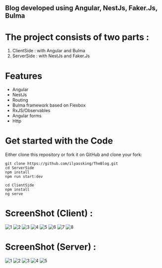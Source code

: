 ## Blog developed using Angular, NestJs, Faker.Js, Bulma

# The project consists of two parts :

1. ClientSide : with Angular and Bulma
2. ServerSide : with NestJs and Faker.Js

# Features
- Angular
- NestJs
- Routing
- Bulma framework based on Flexbox
- RxJS/Observables
- Angular forms
- Http

# Get started with the Code
Either clone this repository or fork it on GitHub and clone your fork:

```
git clone https://github.com/ilyassking/TheBlog.git
cd ServerSide
npm install
npm run start:dev
```
```
cd ClientSide
npm install
ng serve
```

# ScreenShot (Client) :
![1](https://user-images.githubusercontent.com/19781935/50553039-0b424c00-0c97-11e9-87b3-eebbd97511a6.png)
![2](https://user-images.githubusercontent.com/19781935/50553041-0b424c00-0c97-11e9-8cfc-14362b1e9323.png)
![3](https://user-images.githubusercontent.com/19781935/50553042-0b424c00-0c97-11e9-8837-9ef4e91d0474.png)
![4](https://user-images.githubusercontent.com/19781935/50553043-0bdae280-0c97-11e9-99da-6f0c3724beb8.png)
![5](https://user-images.githubusercontent.com/19781935/50553045-0bdae280-0c97-11e9-9790-ec72432b9986.png)
![6](https://user-images.githubusercontent.com/19781935/50553046-0c737900-0c97-11e9-9e1e-c39da4a78544.png)
![7](https://user-images.githubusercontent.com/19781935/50553047-0c737900-0c97-11e9-86b1-698faa19ff5a.png)
![8](https://user-images.githubusercontent.com/19781935/50553059-3c228100-0c97-11e9-901b-20ee36e25f04.png)


# ScreenShot (Server) :
![1](https://user-images.githubusercontent.com/19781935/50553112-f1553900-0c97-11e9-8ba2-45e272fc4fb2.PNG)
![2](https://user-images.githubusercontent.com/19781935/50553113-f1553900-0c97-11e9-8312-ea8fe86ebb72.PNG)
![3](https://user-images.githubusercontent.com/19781935/50553114-f1553900-0c97-11e9-95fb-ea1fd4aa2eb7.PNG)
![4](https://user-images.githubusercontent.com/19781935/50553115-f1553900-0c97-11e9-8b3c-2e46014a2107.PNG)
![5](https://user-images.githubusercontent.com/19781935/50553117-f1edcf80-0c97-11e9-8112-28fe415d20b5.PNG)
